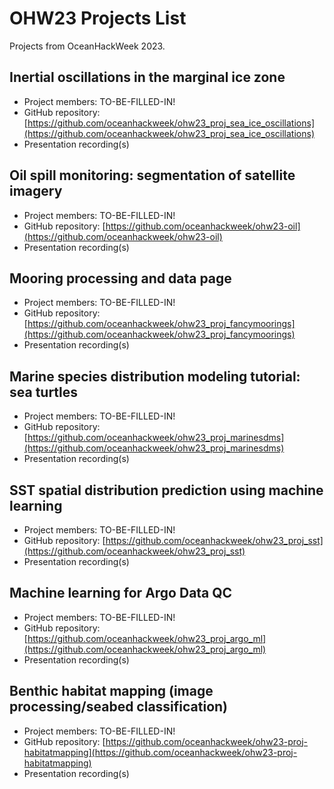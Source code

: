 # OHW23 Projects List

Projects from OceanHackWeek 2023.

## Inertial oscillations in the marginal ice zone

- Project members: TO-BE-FILLED-IN!
- GitHub repository: [https://github.com/oceanhackweek/ohw23_proj_sea_ice_oscillations](https://github.com/oceanhackweek/ohw23_proj_sea_ice_oscillations)
- Presentation recording(s)
<!-- - [Project pitch slide](https://docs.google.com/presentation/d/1eQKSdFHNGMDqGJMY4d-yGnNm4UrUj5kIS2mLQGPMZC8/edit#slide=id.g239da66eda5_18_7)  -->

## Oil spill monitoring: segmentation of satellite imagery

- Project members: TO-BE-FILLED-IN!
- GitHub repository: [https://github.com/oceanhackweek/ohw23-oil](https://github.com/oceanhackweek/ohw23-oil)
- Presentation recording(s)
<!-- - [Project pitch slide](https://docs.google.com/presentation/d/1eQKSdFHNGMDqGJMY4d-yGnNm4UrUj5kIS2mLQGPMZC8/edit#slide=id.g239da66eda5_26_0)  -->

## Mooring processing and data page

- Project members: TO-BE-FILLED-IN!
- GitHub repository: [https://github.com/oceanhackweek/ohw23_proj_fancymoorings](https://github.com/oceanhackweek/ohw23_proj_fancymoorings)
- Presentation recording(s)
<!-- - [Project pitch slide](https://docs.google.com/presentation/d/1eQKSdFHNGMDqGJMY4d-yGnNm4UrUj5kIS2mLQGPMZC8/edit#slide=id.g239da66eda5_18_15) -->

## Marine species distribution modeling tutorial: sea turtles

- Project members: TO-BE-FILLED-IN!
- GitHub repository: [https://github.com/oceanhackweek/ohw23_proj_marinesdms](https://github.com/oceanhackweek/ohw23_proj_marinesdms)
- Presentation recording(s)
<!-- - [Project pitch slide](https://docs.google.com/presentation/d/1eQKSdFHNGMDqGJMY4d-yGnNm4UrUj5kIS2mLQGPMZC8/edit#slide=id.g25f8e87bf15_11_0) -->

## SST spatial distribution prediction using machine learning

- Project members: TO-BE-FILLED-IN!
- GitHub repository: [https://github.com/oceanhackweek/ohw23_proj_sst](https://github.com/oceanhackweek/ohw23_proj_sst)
- Presentation recording(s)
<!-- - [Project pitch slide](https://docs.google.com/presentation/d/1eQKSdFHNGMDqGJMY4d-yGnNm4UrUj5kIS2mLQGPMZC8/edit#slide=id.g239da66eda5_25_5) -->

## Machine learning for Argo Data QC

- Project members: TO-BE-FILLED-IN!
- GitHub repository: [https://github.com/oceanhackweek/ohw23_proj_argo_ml](https://github.com/oceanhackweek/ohw23_proj_argo_ml)
- Presentation recording(s)
<!-- - [Project pitch slide](https://docs.google.com/presentation/d/1eQKSdFHNGMDqGJMY4d-yGnNm4UrUj5kIS2mLQGPMZC8/edit#slide=id.g25fbb98e25a_14_0) -->

## Benthic habitat mapping (image processing/seabed classification)

- Project members: TO-BE-FILLED-IN!
- GitHub repository: [https://github.com/oceanhackweek/ohw23-proj-habitatmapping](https://github.com/oceanhackweek/ohw23-proj-habitatmapping)
- Presentation recording(s)
<!-- - [Project pitch slide](https://docs.google.com/presentation/d/1eQKSdFHNGMDqGJMY4d-yGnNm4UrUj5kIS2mLQGPMZC8/edit#slide=id.g25fbb98e25a_42_0) -->
